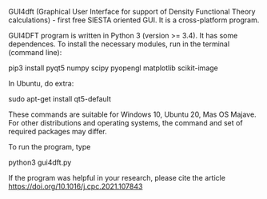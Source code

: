 GUI4dft (Graphical User Interface for support of Density Functional Theory calculations) - first free SIESTA oriented GUI. It is a cross-platform program. 

GUI4DFT program is written in Python 3 (version >= 3.4). It has some dependences. To install the necessary modules, run in the terminal (command line):

pip3 install pyqt5 numpy scipy pyopengl matplotlib scikit-image 

In Ubuntu, do extra: 

sudo apt-get install qt5-default

These commands are suitable for Windows 10, Ubuntu 20, Mas OS Majave. For other distributions and operating systems, the command and set of required packages may differ.

To run the program, type

python3 gui4dft.py

If the program was helpful in your research, please cite the article https://doi.org/10.1016/j.cpc.2021.107843